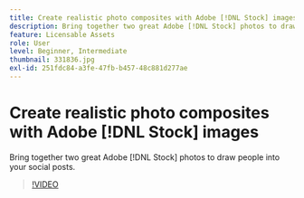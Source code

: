 ```yaml
---
title: Create realistic photo composites with Adobe [!DNL Stock] images
description: Bring together two great Adobe [!DNL Stock] photos to draw people into your social posts
feature: Licensable Assets
role: User
level: Beginner, Intermediate
thumbnail: 331836.jpg
exl-id: 251fdc84-a3fe-47fb-b457-48c881d277ae
---
```

# Create realistic photo composites with Adobe [!DNL Stock] images

Bring together two great Adobe [!DNL Stock] photos to draw people into your social posts.

>[!VIDEO](https://video.tv.adobe.com/v/331836?hidetitle=true)

